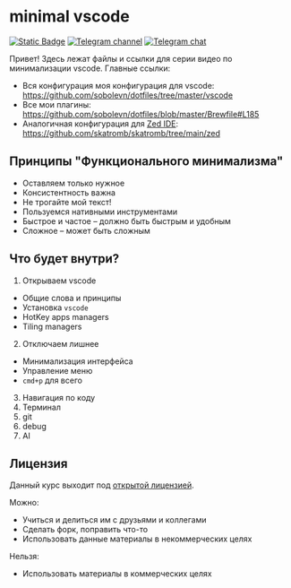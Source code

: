 # minimal vscode

[![Static Badge](https://img.shields.io/badge/%D0%BF%D0%BE%D0%B4%D0%B4%D0%B5%D1%80%D0%B6%D0%B0%D1%82%D1%8C-%D0%BA%D1%83%D1%80%D1%81-orange?style=flat&logo=boosty&color=orange)](https://boosty.to/sobolevn)
[![Telegram channel](https://img.shields.io/badge/channel-join-blue?logo=telegram)](https://t.me/opensource_findings)
[![Telegram chat](https://img.shields.io/badge/chat-join-blue?logo=telegram)](https://t.me/opensource_findings_chat)

Привет! Здесь лежат файлы и ссылки для серии видео по минимализации vscode.
Главные ссылки:
- Вся конфигурация моя конфигурация для vscode: https://github.com/sobolevn/dotfiles/tree/master/vscode
- Все мои плагины: https://github.com/sobolevn/dotfiles/blob/master/Brewfile#L185
- Аналогичная конфигурация для [Zed IDE](https://zed.dev): https://github.com/skatromb/skatromb/tree/main/zed


## Принципы "Функционального минимализма"

- Оставляем только нужное
- Консистентность важна
- Не трогайте мой текст!
- Пользуемся нативными инструментами
- Быстрое и частое – должно быть быстрым и удобным
- Сложное – может быть сложным


## Что будет внутри?

1. Открываем vscode
  - Общие слова и принципы
  - Установка `vscode`
  - HotKey apps managers
  - Tiling managers

2. Отключаем лишнее
  - Минимализация интерфейса
  - Управление меню
  - `cmd+p` для всего

3. Навигация по коду
4. Терминал
5. git
6. debug
7. AI


## Лицензия

Данный курс выходит под [открытой лицензией](https://github.com/sobolevn/the-best-python-course/blob/main/LICENSE).

Можно:
- Учиться и делиться им с друзьями и коллегами
- Сделать форк, поправить что-то
- Использовать данные материалы в некоммерческих целях

Нельзя:
- Использовать материалы в коммерческих целях
